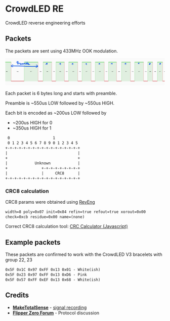 # CrowdLED RE

CrowdLED reverse engineering efforts

## Packets

The packets are sent using 433MHz OOK modulation.

![RAW Signal](_img/raw_signal.png)

Each packet is 6 bytes long and starts with preamble.

Preamble is ~550us LOW followed by ~550us HIGH.

Each bit is encoded as ~200us LOW followed by

- ~200us HIGH for 0
- ~350us HIGH for 1

```
 0                   1
 0 1 2 3 4 5 6 7 8 9 0 1 2 3 4 5
+-+-+-+-+-+-+-+-+-+-+-+-+-+-+-+-+
|                               |
+                               +
|            Unknown            |
+               +-+-+-+-+-+-+-+-+
|               |     CRC8      |
+-+-+-+-+-+-+-+-+-+-+-+-+-+-+-+-+
```

### CRC8 calculation

CRC8 params were obtained using [RevEng](https://reveng.sourceforge.io/)

```
width=8 poly=0x07 init=0x84 refin=true refout=true xorout=0x00 check=0xcb residue=0x00 name=(none)
```

Correct CRC8 calculation tool: [CRC Calculator (Javascript)](https://www.sunshine2k.de/coding/javascript/crc/crc_js.html)

## Example packets

These packets are confirmed to work with the CrowdLED V3 bracelets with group 22, 23

```
0x5F 0x1C 0x97 0xFF 0x13 0x01 - White(ish)
0x5F 0x23 0x97 0xFF 0x13 0xD6 - Pink
0x5F 0x57 0xFF 0xEF 0x13 0x68 - White(ish)
```

## Credits

- [**MakeTotalSense**](https://github.com/MakeTotalSense/) - [signal recording](https://github.com/MakeTotalSense/Flipper-Concert-bracelets)
- [**Flipper Zero Forum**](https://forum.flipper.net/t/new-device-protocol-crowd-led-and-dmx/6571) - Protocol discussion
